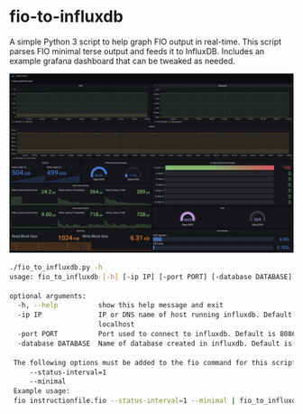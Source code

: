 # fio-to-influxdb

A simple Python 3 script to help graph FIO output in real-time. This script parses FIO minimal terse output and feeds it to InfluxDB. Includes an example grafana dashboard that can be tweaked as needed.

![Alt text](blob/FIO_Example_Dashboard.jpg?raw=true "Example Grafana FIO Dashboard")

```sh
./fio_to_influxdb.py -h
usage: fio_to_influxdb [-h] [-ip IP] [-port PORT] [-database DATABASE]

optional arguments:
  -h, --help          show this help message and exit
  -ip IP              IP or DNS name of host running influxdb. Default is
                      localhost
  -port PORT          Port used to connect to influxdb. Default is 8086
  -database DATABASE  Name of database created in influxdb. Default is fio

 The following options must be added to the fio command for this script to function
     --status-interval=1
     --minimal
 Example usage:
 fio instructionfile.fio --status-interval=1 --minimal | fio_to_influxdb.py
```

